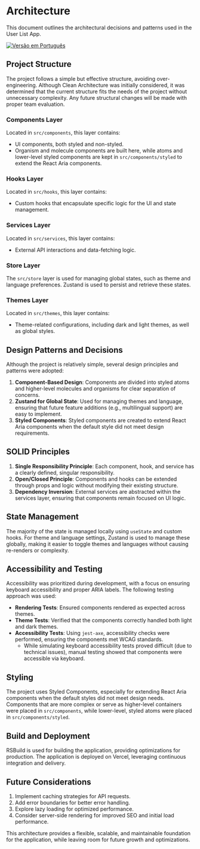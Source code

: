 # Architecture

This document outlines the architectural decisions and patterns used in the User List App.

[![Versão em Português](https://img.shields.io/badge/architecture-PT--BR-blue)](./ARCHITECTURE.pt.md)

## Project Structure

The project follows a simple but effective structure, avoiding over-engineering. Although Clean Architecture was initially considered, it was determined that the current structure fits the needs of the project without unnecessary complexity. Any future structural changes will be made with proper team evaluation.

### Components Layer

Located in `src/components`, this layer contains:

- UI components, both styled and non-styled.
- Organism and molecule components are built here, while atoms and lower-level styled components are kept in `src/components/styled` to extend the React Aria components.

### Hooks Layer

Located in `src/hooks`, this layer contains:

- Custom hooks that encapsulate specific logic for the UI and state management.

### Services Layer

Located in `src/services`, this layer contains:

- External API interactions and data-fetching logic.

### Store Layer

The `src/store` layer is used for managing global states, such as theme and language preferences. Zustand is used to persist and retrieve these states.

### Themes Layer

Located in `src/themes`, this layer contains:

- Theme-related configurations, including dark and light themes, as well as global styles.

## Design Patterns and Decisions

Although the project is relatively simple, several design principles and patterns were adopted:

1. **Component-Based Design**: Components are divided into styled atoms and higher-level molecules and organisms for clear separation of concerns.
2. **Zustand for Global State**: Used for managing themes and language, ensuring that future feature additions (e.g., multilingual support) are easy to implement.
3. **Styled Components**: Styled components are created to extend React Aria components when the default style did not meet design requirements.

## SOLID Principles

1. **Single Responsibility Principle**: Each component, hook, and service has a clearly defined, singular responsibility.
2. **Open/Closed Principle**: Components and hooks can be extended through props and logic without modifying their existing structure.
3. **Dependency Inversion**: External services are abstracted within the services layer, ensuring that components remain focused on UI logic.

## State Management

The majority of the state is managed locally using `useState` and custom hooks. For theme and language settings, Zustand is used to manage these globally, making it easier to toggle themes and languages without causing re-renders or complexity.

## Accessibility and Testing

Accessibility was prioritized during development, with a focus on ensuring keyboard accessibility and proper ARIA labels. The following testing approach was used:

- **Rendering Tests**: Ensured components rendered as expected across themes.
- **Theme Tests**: Verified that the components correctly handled both light and dark themes.
- **Accessibility Tests**: Using `jest-axe`, accessibility checks were performed, ensuring the components met WCAG standards.
  - While simulating keyboard accessibility tests proved difficult (due to technical issues), manual testing showed that components were accessible via keyboard.

## Styling

The project uses Styled Components, especially for extending React Aria components when the default styles did not meet design needs. Components that are more complex or serve as higher-level containers were placed in `src/components`, while lower-level, styled atoms were placed in `src/components/styled`.

## Build and Deployment

RSBuild is used for building the application, providing optimizations for production. The application is deployed on Vercel, leveraging continuous integration and delivery.

## Future Considerations

1. Implement caching strategies for API requests.
2. Add error boundaries for better error handling.
3. Explore lazy loading for optimized performance.
4. Consider server-side rendering for improved SEO and initial load performance.

This architecture provides a flexible, scalable, and maintainable foundation for the application, while leaving room for future growth and optimizations.
